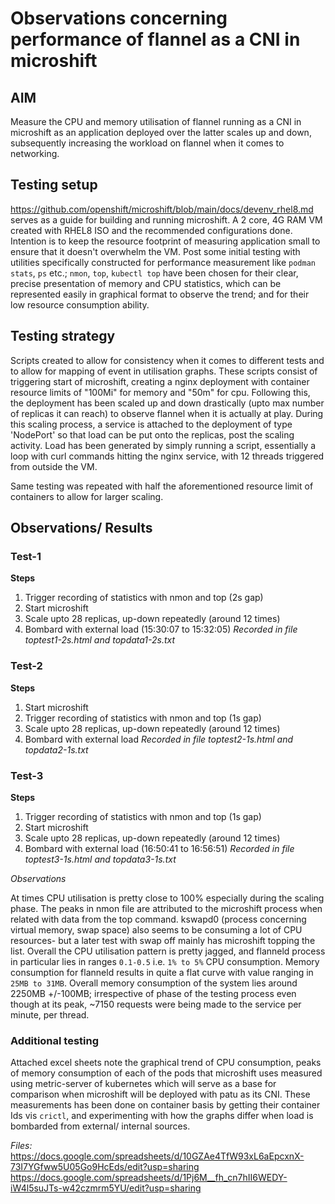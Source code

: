 # Observations concerning performance of flannel as a CNI in microshift

## AIM

Measure the CPU and memory utilisation of flannel running as a CNI in microshift as an application deployed over the latter scales up and down, subsequently increasing the workload on flannel when it comes to networking.

## Testing setup

https://github.com/openshift/microshift/blob/main/docs/devenv_rhel8.md serves as a guide for building and running microshift.
A 2 core, 4G RAM VM created with RHEL8 ISO and the recommended configurations done. Intention is to keep the resource footprint of measuring application small to ensure that it doesn't overwhelm the VM. Post some initial testing with utilities specifically constructed for performance measurement like `podman stats`, `ps` etc.; `nmon`, `top`, `kubectl top` have been chosen for their clear, precise presentation of memory and CPU statistics, which can be represented easily in graphical format to observe the trend; and for their low resource consumption ability.


## Testing strategy 

Scripts created to allow for consistency when it comes to different tests and to allow for mapping of event in utilisation graphs. These scripts consist of triggering start of microshift, creating a nginx deployment with container resource limits of "100Mi" for memory and "50m" for cpu. Following this, the deployment has been scaled up and down drastically (upto max number of replicas it can reach) to observe flannel when it is actually at play. During this scaling process, a service is attached to the deployment of type 'NodePort' so that load can be put onto the replicas, post the scaling activity. Load has been generated by simply running a script, essentially a loop with curl commands hitting the nginx service, with 12 threads triggered from outside the VM.

Same testing was repeated with half the aforementioned resource limit of containers to allow for larger scaling.

## Observations/ Results

### Test-1

**Steps**
1. Trigger recording of statistics with nmon and top (2s gap)
2. Start microshift
3. Scale upto 28 replicas, up-down repeatedly (around 12 times)
4. Bombard with external load (15:30:07 to 15:32:05)
*Recorded in file toptest1-2s.html and topdata1-2s.txt*

### Test-2

**Steps**
1. Start microshift
2. Trigger recording of statistics with nmon and top (1s gap)
3. Scale upto 28 replicas, up-down repeatedly (around 12 times)
4. Bombard with external load
*Recorded in file toptest2-1s.html and topdata2-1s.txt*

### Test-3

**Steps**
1. Trigger recording of statistics with nmon and top (1s gap)
2. Start microshift
3. Scale upto 28 replicas, up-down repeatedly (around 12 times)
4. Bombard with external load (16:50:41 to 16:56:51)
*Recorded in file toptest3-1s.html and topdata3-1s.txt*

*Observations*

At times CPU utilisation is pretty close to 100% especially during the scaling phase. The peaks in nmon file are attributed to the microshift process when related with data from the top command. kswapd0 (process concerning virtual memory, swap space) also seems to be consuming a lot of CPU resources- but a later test with swap off mainly has microshift topping the list. Overall the CPU utilisation pattern is pretty jagged, and flanneld process in particular lies in ranges `0.1-0.5` i.e. `1% to 5%` CPU consumption. Memory consumption for flanneld results in quite a flat curve with value ranging in `25MB to 31MB`. Overall memory consumption of the system lies around 2250MB +/-100MB; irrespective of phase of the testing process even though at its peak, ~7150 requests were being made to the service per minute, per thread.


### Additional testing
Attached excel sheets note the graphical trend of CPU consumption, peaks of memory consumption of each of the pods that microshift uses measured using metric-server of kubernetes which will serve as a base for comparison when microshift will be deployed with patu as its CNI. These measurements has been done on container basis by getting their container Ids vis `crictl`, and experimenting with how the graphs differ when load is bombarded from external/ internal sources. 

*Files:*
https://docs.google.com/spreadsheets/d/10GZAe4TfW93xL6aEpcxnX-73I7YGfww5U05Go9HcEds/edit?usp=sharing
https://docs.google.com/spreadsheets/d/1Pj6M__fh_cn7hII6WEDY-iW4l5suJTs-w42czmrm5YU/edit?usp=sharing 
